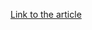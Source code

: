 [Link to the article](https://cybersecuritynews.com/threat-actors-weaponize-lnk-files-with-new-remcos/)
